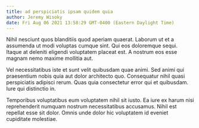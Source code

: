 ```yaml
---
title: ad perspiciatis ipsam quidem quia
author: Jeremy Wisoky
date: Fri Aug 06 2021 13:58:29 GMT-0400 (Eastern Daylight Time)
---
```

Nihil nesciunt quos blanditiis quod aperiam quaerat. Laborum ut et a assumenda ut modi voluptas cumque sint. Qui eos doloremque sequi. Itaque at deleniti eligendi voluptatem placeat est. A nostrum eos esse magnam nemo maxime mollitia aut.

 Vel necessitatibus iste et sunt velit quibusdam quae animi. Sed animi qui praesentium nobis quia aut dolor architecto quo. Consequatur nihil quasi perspiciatis adipisci rerum. Quas quia consectetur error qui et quibusdam. Iure qui distinctio in.

 Temporibus voluptatibus eum voluptatem nihil sit iusto. Ea iure ex harum nisi reprehenderit numquam nostrum necessitatibus accusamus. Nihil est repellat esse sit dolor. Omnis unde dolor hic voluptatem id eveniet cupiditate molestiae.
